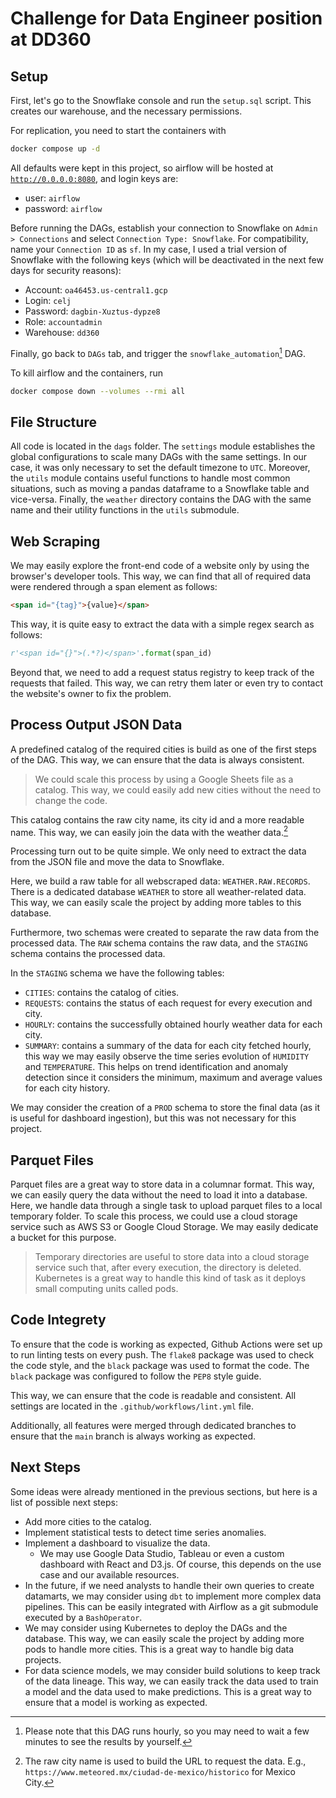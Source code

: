 # Challenge for Data Engineer position at DD360

## Setup

First, let's go to the Snowflake console and run the `setup.sql` script. This creates our warehouse, and the necessary permissions.

For replication, you need to start the containers with

```sh
docker compose up -d
```

All defaults were kept in this project, so airflow will be hosted at [`http://0.0.0.0:8080`](http://0.0.0.0:8080), and login keys are:

-   user: `airflow`
-   password: `airflow`

Before running the DAGs, establish your connection to Snowflake on `Admin > Connections` and select `Connection Type: Snowflake`. For compatibility, name your `Connection ID` as `sf`. In my case, I used a trial version of Snowflake with the following keys (which will be deactivated in the next few days for security reasons):

-   Account: `oa46453.us-central1.gcp`
-   Login: `celj`
-   Password: `dagbin-Xuztus-dypze8`
-   Role: `accountadmin`
-   Warehouse: `dd360`

Finally, go back to `DAGs` tab, and trigger the `snowflake_automation`[^1] DAG.

[^1]: Please note that this DAG runs hourly, so you may need to wait a few minutes to see the results by yourself.

To kill airflow and the containers, run

```sh
docker compose down --volumes --rmi all
```

## File Structure

All code is located in the `dags` folder. The `settings` module establishes the global configurations to scale many DAGs with the same settings. In our case, it was only necessary to set the default timezone to `UTC`. Moreover, the `utils` module contains useful functions to handle most common situations, such as moving a pandas dataframe to a Snowflake table and vice-versa. Finally, the `weather` directory contains the DAG with the same name and their utility functions in the `utils` submodule.

## Web Scraping

We may easily explore the front-end code of a website only by using the browser's developer tools. This way, we can find that all of required data were rendered through a span element as follows:

```html
<span id="{tag}">{value}</span>
```

This way, it is quite easy to extract the data with a simple regex search as follows:

```python
r'<span id="{}">(.*?)</span>'.format(span_id)
```

Beyond that, we need to add a request status registry to keep track of the requests that failed. This way, we can retry them later or even try to contact the website's owner to fix the problem.

## Process Output JSON Data

A predefined catalog of the required cities is build as one of the first steps of the DAG. This way, we can ensure that the data is always consistent.

> We could scale this process by using a Google Sheets file as a catalog. This way, we could easily add new cities without the need to change the code.

This catalog contains the raw city name, its city id and a more readable name. This way, we can easily join the data with the weather data.[^2]

[^2]: The raw city name is used to build the URL to request the data. E.g., `https://www.meteored.mx/ciudad-de-mexico/historico` for Mexico City.

Processing turn out to be quite simple. We only need to extract the data from the JSON file and move the data to Snowflake.

Here, we build a raw table for all webscraped data: `WEATHER.RAW.RECORDS`. There is a dedicated database `WEATHER` to store all weather-related data. This way, we can easily scale the project by adding more tables to this database.

Furthermore, two schemas were created to separate the raw data from the processed data. The `RAW` schema contains the raw data, and the `STAGING` schema contains the processed data.

In the `STAGING` schema we have the following tables:

-   `CITIES`: contains the catalog of cities.
-   `REQUESTS`: contains the status of each request for every execution and city.
-   `HOURLY`: contains the successfully obtained hourly weather data for each city.
-   `SUMMARY`: contains a summary of the data for each city fetched hourly, this way we may easily observe the time series evolution of `HUMIDITY` and `TEMPERATURE`. This helps on trend identification and anomaly detection since it considers the minimum, maximum and average values for each city history.

We may consider the creation of a `PROD` schema to store the final data (as it is useful for dashboard ingestion), but this was not necessary for this project.

## Parquet Files

Parquet files are a great way to store data in a columnar format. This way, we can easily query the data without the need to load it into a database. Here, we handle data through a single task to upload parquet files to a local temporary folder. To scale this process, we could use a cloud storage service such as AWS S3 or Google Cloud Storage. We may easily dedicate a bucket for this purpose.

> Temporary directories are useful to store data into a cloud storage service such that, after every execution, the directory is deleted. Kubernetes is a great way to handle this kind of task as it deploys small computing units called pods.

## Code Integrety

To ensure that the code is working as expected, Github Actions were set up to run linting tests on every push. The `flake8` package was used to check the code style, and the `black` package was used to format the code. The `black` package was configured to follow the `PEP8` style guide.

This way, we can ensure that the code is readable and consistent. All settings are located in the `.github/workflows/lint.yml` file.

Additionally, all features were merged through dedicated branches to ensure that the `main` branch is always working as expected.

## Next Steps

Some ideas were already mentioned in the previous sections, but here is a list of possible next steps:

-   Add more cities to the catalog.
-   Implement statistical tests to detect time series anomalies.
-   Implement a dashboard to visualize the data.
    -   We may use Google Data Studio, Tableau or even a custom dashboard with React and D3.js. Of course, this depends on the use case and our available resources.
-   In the future, if we need analysts to handle their own queries to create datamarts, we may consider using `dbt` to implement more complex data pipelines. This can be easily integrated with Airflow as a git submodule executed by a `BashOperator`.
-   We may consider using Kubernetes to deploy the DAGs and the database. This way, we can easily scale the project by adding more pods to handle more cities. This is a great way to handle big data projects.
-   For data science models, we may consider build solutions to keep track of the data lineage. This way, we can easily track the data used to train a model and the data used to make predictions. This is a great way to ensure that a model is working as expected.
